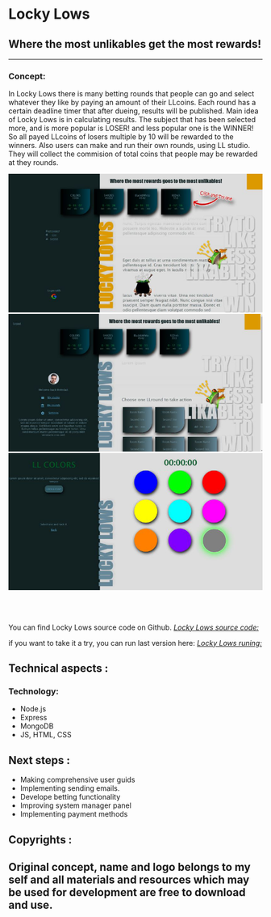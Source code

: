 # Locky Lows
## Where the most unlikables get the most rewards!
---
### Concept:
 In Locky Lows there is many betting rounds that people can go and select whatever they like by paying an amount of their LLcoins. Each round has a certain deadline timer that after dueing, results will be published. Main idea of Locky Lows is in calculating results. The subject that has been selected more, and is more popular is LOSER! and less popular one is the WINNER! So all payed LLcoins of losers multiple by 10 will be rewarded to the winners. Also users can make and run their own rounds, using LL studio. They will collect the commision of total coins that people may be rewarded at they rounds.
<br>

![LockyLows entry page](./public/images/sc20.jpg)
![LockyLows logged in page](./public/images/sc10.jpg)
![LockyLows room view example](./public/images/sc30.jpg)

<br/><br/>

You can find Locky Lows source code on Github.
*[Locky Lows source code:](https://github.com/SamiaMehrdad/Locky-Lows)*

if you want to take it a try, you can run last version here:
*[Locky Lows runing:](https://github.com/SamiaMehrdad/Locky-Lows)*

## Technical aspects :
 ### Technology:

 - Node.js
 - Express
 - MongoDB
 - JS, HTML, CSS

## Next steps :
 - Making comprehensive user guids
 - Implementing sending emails.
 - Develope betting functionality
 - Improving system manager panel
 - Implementing payment methods 
## Copyrights :
Original concept, name and logo belongs to my self and all materials and resources which may be used for development are free to download and use. 
---